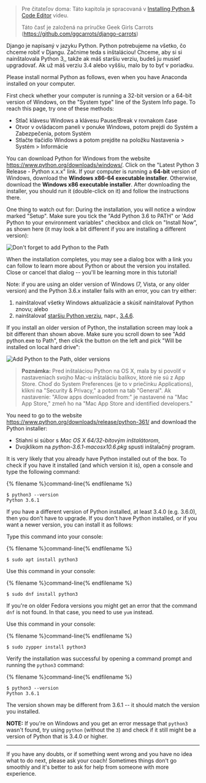 > Pre čitateľov doma: Táto kapitola je spracovaná v [Installing Python & Code Editor](https://www.youtube.com/watch?v=pVTaqzKZCdA) videu.
> 
> Táto časť je založená na príručke Geek Girls Carrots (https://github.com/ggcarrots/django-carrots)

Django je napísaný v jazyku Python. Python potrebujeme na všetko, čo chceme robiť v Djangu. Začnime teda s inštaláciou! Chceme, aby si si nainštalovala Python 3,, takže ak máš staršiu verziu, budeš ju musieť upgradovať. Ak už máš verziu 3.4 alebo vyššiu, malo by to byť v poriadku.

Please install normal Python as follows, even when you have Anaconda installed on your computer.

<!--sec data-title="Install Python: Windows" data-id="python_windows" data-collapse=true ces-->

First check whether your computer is running a 32-bit version or a 64-bit version of Windows, on the "System type" line of the System Info page. To reach this page, try one of these methods:

* Stlač klávesu Windows a klávesu Pause/Break v rovnakom čase
* Otvor v ovládacom paneli v ponuke Windows, potom prejdi do Systém a Zabezpečenia, potom Systém
* Stlačte tlačidlo Windows a potom prejdite na položku Nastavenia > Systém > Informácie

You can download Python for Windows from the website https://www.python.org/downloads/windows/. Click on the "Latest Python 3 Release - Python x.x.x" link. If your computer is running a **64-bit** version of Windows, download the **Windows x86-64 executable installer**. Otherwise, download the **Windows x86 executable installer**. After downloading the installer, you should run it (double-click on it) and follow the instructions there.

One thing to watch out for: During the installation, you will notice a window marked "Setup". Make sure you tick the "Add Python 3.6 to PATH" or 'Add Python to your environment variables" checkbox and click on "Install Now", as shown here (it may look a bit different if you are installing a different version):

![Don't forget to add Python to the Path](../python_installation/images/python-installation-options.png)

When the installation completes, you may see a dialog box with a link you can follow to learn more about Python or about the version you installed. Close or cancel that dialog -- you'll be learning more in this tutorial!

Note: if you are using an older version of Windows (7, Vista, or any older version) and the Python 3.6.x installer fails with an error, you can try either:

1. nainštalovať všetky Windows aktualizácie a skúsiť nainštalovať Python znovu; alebo
2. nainštalovať [staršiu Python verziu](https://www.python.org/downloads/windows/), napr., [3.4.6](https://www.python.org/downloads/release/python-346/).

If you install an older version of Python, the installation screen may look a bit different than shown above. Make sure you scroll down to see "Add python.exe to Path", then click the button on the left and pick "Will be installed on local hard drive":

![Add Python to the Path, older versions](../python_installation/images/add_python_to_windows_path.png)

<!--endsec-->

<!--sec data-title="Install Python: OS X" data-id="python_OSX"
data-collapse=true ces-->

> **Poznámka:** Pred inštaláciou Python na OS X, mala by si povoliť v nastaveniach svojho Mac-u inštaláciu balíkov, ktoré nie sú z App Store. Choď do System Preferences (je to v priečinku Applications), klikni na "Security & Privacy," a potom na tab "General". Ak nastavenie: "Allow apps downloaded from:" je nastavené na "Mac App Store," zmeň ho na "Mac App Store and identified developers."

You need to go to the website https://www.python.org/downloads/release/python-361/ and download the Python installer:

* Stiahni si súbor s *Mac OS X 64/32-bitovým inštalátorom*,
* Dvojklikom na *python-3.6.1-macosx10.6.pkg* spusti inštalačný program.

<!--endsec-->

<!--sec data-title="Install Python: Linux" data-id="python_linux"
data-collapse=true ces-->

It is very likely that you already have Python installed out of the box. To check if you have it installed (and which version it is), open a console and type the following command:

{% filename %}command-line{% endfilename %}

    $ python3 --version
    Python 3.6.1
    

If you have a different version of Python installed, at least 3.4.0 (e.g. 3.6.0), then you don't have to upgrade. If you don't have Python installed, or if you want a newer version, you can install it as follows:

<!--endsec-->

<!--sec data-title="Install Python: Debian or Ubuntu" data-id="python_debian" data-collapse=true ces-->

Type this command into your console:

{% filename %}command-line{% endfilename %}

    $ sudo apt install python3
    

<!--endsec-->

<!--sec data-title="Install Python: Fedora" data-id="python_fedora"
data-collapse=true ces-->

Use this command in your console:

{% filename %}command-line{% endfilename %}

    $ sudo dnf install python3
    

If you're on older Fedora versions you might get an error that the command `dnf` is not found. In that case, you need to use `yum` instead.

<!--endsec-->

<!--sec data-title="Install Python: openSUSE" data-id="python_openSUSE"
data-collapse=true ces-->

Use this command in your console:

{% filename %}command-line{% endfilename %}

    $ sudo zypper install python3
    

<!--endsec-->

Verify the installation was successful by opening a command prompt and running the `python3` command:

{% filename %}command-line{% endfilename %}

    $ python3 --version
    Python 3.6.1
    

The version shown may be different from 3.6.1 -- it should match the version you installed.

**NOTE:** If you're on Windows and you get an error message that `python3` wasn't found, try using `python` (without the `3`) and check if it still might be a version of Python that is 3.4.0 or higher.

* * *

If you have any doubts, or if something went wrong and you have no idea what to do next, please ask your coach! Sometimes things don't go smoothly and it's better to ask for help from someone with more experience.
